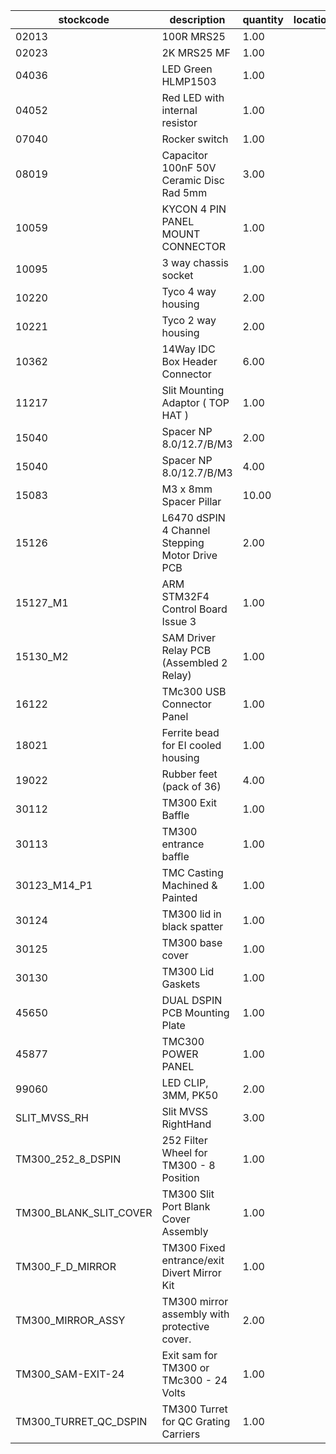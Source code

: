 |stockcode|description|quantity|location|
|---------|-----------|--------|--------|
|02013|100R MRS25|1.00||
|02023|2K MRS25 MF|1.00||
|04036|LED Green HLMP1503|1.00||
|04052|Red LED with internal resistor|1.00||
|07040|Rocker switch|1.00||
|08019|Capacitor 100nF 50V Ceramic Disc Rad 5mm|3.00||
|10059|KYCON 4 PIN PANEL MOUNT CONNECTOR|1.00||
|10095|3 way chassis socket|1.00||
|10220|Tyco 4 way housing|2.00||
|10221|Tyco 2 way housing|2.00||
|10362|14Way IDC Box Header Connector|6.00||
|11217|Slit Mounting Adaptor ( TOP HAT )|1.00||
|15040|Spacer NP 8.0/12.7/B/M3|2.00||
|15040|Spacer NP 8.0/12.7/B/M3|4.00||
|15083|M3 x 8mm Spacer Pillar|10.00||
|15126|L6470 dSPIN 4 Channel Stepping Motor Drive PCB|2.00||
|15127_M1|ARM STM32F4 Control Board Issue 3|1.00||
|15130_M2|SAM Driver Relay PCB (Assembled 2 Relay)|1.00||
|16122|TMc300 USB Connector Panel|1.00||
|18021|Ferrite bead for EI cooled housing|1.00||
|19022|Rubber feet (pack of 36)|4.00||
|30112|TM300 Exit Baffle|1.00||
|30113|TM300 entrance baffle|1.00||
|30123_M14_P1|TMC Casting Machined & Painted|1.00||
|30124|TM300 lid in black spatter|1.00||
|30125|TM300 base cover|1.00||
|30130|TM300 Lid Gaskets|1.00||
|45650|DUAL DSPIN PCB Mounting Plate|1.00||
|45877|TMC300 POWER PANEL|1.00||
|99060|LED CLIP, 3MM, PK50|2.00||
|SLIT_MVSS_RH|Slit MVSS RightHand|3.00||
|TM300_252_8_DSPIN|252 Filter Wheel for TM300 - 8 Position|1.00||
|TM300_BLANK_SLIT_COVER|TM300 Slit Port Blank Cover Assembly|1.00||
|TM300_F_D_MIRROR|TM300 Fixed entrance/exit Divert Mirror Kit|1.00||
|TM300_MIRROR_ASSY|TM300 mirror assembly with protective cover.|2.00||
|TM300_SAM-EXIT-24|Exit sam for TM300 or TMc300 - 24 Volts|1.00||
|TM300_TURRET_QC_DSPIN|TM300 Turret for QC Grating Carriers|1.00||

